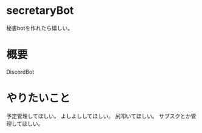 # secretaryBot
秘書botを作れたら嬉しい。

# 概要
DiscordBot

# やりたいこと
予定管理してほしい。
よしよししてほしい。
尻叩いてほしい。
サブスクとか管理してほしい。
